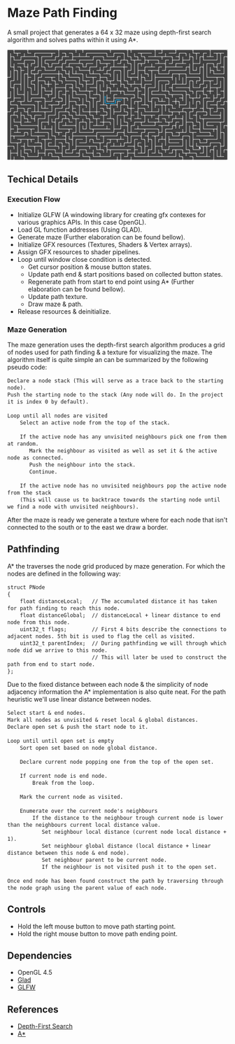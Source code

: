 # Maze Path Finding
A small project that generates a 64 x 32 maze using depth-first search algorithm and solves paths within it using A*.

![Preview](T_Preview.gif?raw=true "Preview")

## Techical Details

### Execution Flow
- Initialize GLFW (A windowing library for creating gfx contexes for various graphics APIs. In this case OpenGL).
- Load GL function addresses (Using GLAD).
- Generate maze (Further elaboration can be found bellow).
- Initialize GFX resources (Textures, Shaders & Vertex arrays).
- Assign GFX resources to shader pipelines.
- Loop until window close condition is detected.
    - Get cursor position & mouse button states.
    - Update path end & start positions based on collected button states.
    - Regenerate path from start to end point using A* (Further elaboration can be found bellow).
    - Update path texture.
    - Draw maze & path.
- Release resources & deinitialize.

### Maze Generation
The maze generation uses the depth-first search algorithm produces a grid of nodes used for path finding & a texture for visualizing the maze.
The algorithm itself is quite simple an can be summarized  by the following pseudo code:
```
Declare a node stack (This will serve as a trace back to the starting node).
Push the starting node to the stack (Any node will do. In the project it is index 0 by default).

Loop until all nodes are visited
    Select an active node from the top of the stack.

    If the active node has any unvisited neighbours pick one from them at random.
       Mark the neighbour as visited as well as set it & the active node as connected.
       Push the neighbour into the stack.
       Continue.

    If the active node has no unvisited neighbours pop the active node from the stack 
    (This will cause us to backtrace towards the starting node until we find a node with unvisited neighbours).
```
After the maze is ready we generate a texture where for each node that isn't connected to the south or to the east we draw a border.

## Pathfinding
A* the traverses the node grid produced by maze generation. For which the nodes are defined in the following way:
```
struct PNode
{
    float distanceLocal;   // The accumulated distance it has taken for path finding to reach this node.
    float distanceGlobal;  // distanceLocal + linear distance to end node from this node.
    uint32_t flags;        // First 4 bits describe the connections to adjacent nodes. 5th bit is used to flag the cell as visited.
    uint32_t parentIndex;  // During pathfinding we will through which node did we arrive to this node.
                           // This will later be used to construct the path from end to start node.
};
```
Due to the fixed distance between each node & the simplicity of node adjacency information the A* implementation is also quite neat.
For the path heuristic we'll use linear distance between nodes.

```
Select start & end nodes.
Mark all nodes as unvisited & reset local & global distances.
Declare open set & push the start node to it.

Loop until until open set is empty
    Sort open set based on node global distance.
    
    Declare current node popping one from the top of the open set.
    
    If current node is end node.
        Break from the loop.
    
    Mark the current node as visited.

    Enumerate over the current node's neighbours        
        If the distance to the neighbour trough current node is lower than the neighbours current local distance value.
           Set neighbour local distance (current node local distance + 1).
           Set neighbour global distance (local distance + linear distance between this node & end node).
           Set neighbour parent to be current node.
           If the neighbour is not visited push it to the open set.
            
Once end node has been found construct the path by traversing through the node graph using the parent value of each node.
```

## Controls
- Hold the left mouse button to move path starting point.
- Hold the right mouse button to move path ending point.
 
## Dependencies
- OpenGL 4.5
- [Glad](https://glad.dav1d.de/)
- [GLFW](https://www.glfw.org/)

## References
- [Depth-First Search](https://www.algosome.com/articles/maze-generation-depth-first.html)
- [A*](https://en.wikipedia.org/wiki/A*_search_algorithm)
